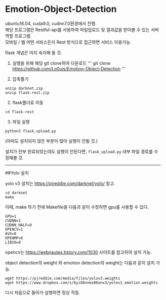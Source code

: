# Emotion-Object-Detection


ubuntu16.04, cuda9.0, cudnn7.0환경에서 진행.\
해당 프로그램은 Restful-api를 사용하여 파일업로드 및 결과값을 받아볼 수 있는 서버 역할 프로그램.\
모바일 / 웹 어떤 서비스든지 Rest 방식으로 접근하면 서비스 이용가능.

flask 개념은 미리 숙지해 둘 것.

1. 실행을 위해 해당 git clone하여 다운로드
'''
git clone https://github.com/Lo0uis/Emotion-Object-Detection
'''

2. 압축풀기
```
unzip darknet.zip
unzip flask-rest.zip
```

2. flask폴더로 이동
```
cd flask-rest
```

3. 파일 실행 
```
python3 flask_upload.py
```

(아마도 설치되지 않은 부분이 많아 실행이 안될 것.)

설치가 전부 완료되었는데도 실행이 안된다면, ```flask_upload.py``` 내부 파일 경로를 수정해볼 것.

****
##Yolo 설치

yolo v3 설치는 https://pjreddie.com/darknet/yolo/ 참고.

```
cd darknet
make
```

이때, make 하기 전에 Makefile을 다음과 같이 수정하면 gpu를 사용할 수 있다.

```
GPU=1
CUDNN=1
CUDNN_HALF=0
OPENCV=1
AVX=0
OPENMP=0
LIBSO=0
```

opencv는 https://webnautes.tistory.com/1030 사이트를 참고하여 설치 가능.

object detection의 weight 와 emotion detection의 weight는 다음과 같이 설치 가능.
```
wget https://pjreddie.com/media/files/yolov3.weights
wget https://www.dropbox.com/s/byi68nnms86onx3/yolov3_emotion.weights
```

다시 처음으로 돌아가 실행하면 정상 작동.
